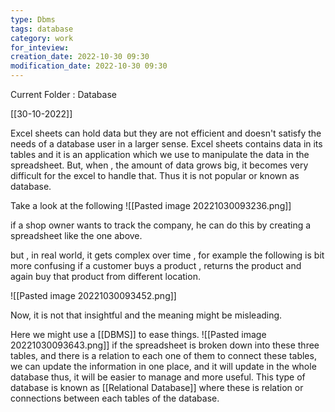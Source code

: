 ```yaml
---
type: Dbms
tags: database
category: work
for_inteview: 
creation_date: 2022-10-30 09:30
modification_date: 2022-10-30 09:30
---
```


  
Current Folder : Database




[[30-10-2022]]

Excel sheets can hold data but they are not efficient and doesn't satisfy the needs of a database user in a larger sense. Excel sheets contains data in its tables and it is an application which we use to manipulate the data in the spreadsheet. But, when , the amount of data grows big, it becomes very difficult for the excel to handle that. Thus it is not popular or known as database.

Take a look at the following 
![[Pasted image 20221030093236.png]]

if a shop owner wants to track the company, he can do this by creating a spreadsheet like the one above.

but , in real world, it gets complex over time , for example the following is bit more confusing if a customer buys a product , returns the product and again buy that product from different location. 

![[Pasted image 20221030093452.png]]

Now, it is not that insightful and the meaning might be misleading. 

Here we might use a [[DBMS]] to ease things. 
![[Pasted image 20221030093643.png]]
if the spreadsheet is broken down into these three tables, and there is a relation to each one of them to connect these tables, we can update the information in one place, and it will update in the whole database thus, it will be easier to manage and more useful. This type of database is known as [[Relational Database]] where these is relation or connections between each tables of the database. 


